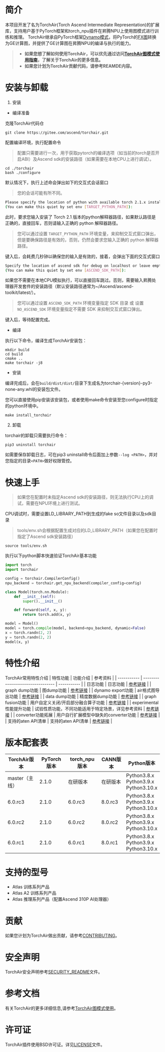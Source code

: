 # 简介
本项目开发了名为TorchAir(Torch Ascend Intermediate Representation)的扩展库，支持用户基于PyTorch框架和torch_npu插件在昇腾NPU上使用图模式进行训练和推理。
TorchAir继承自PyTorch框架[Dynamo模式](https://pytorch.org/docs/stable/torch.compiler_dynamo_deepdive.html)，将PyTorch的[FX图](https://pytorch.org/docs/stable/fx.html)转换为GE计算图，并提供了GE计算图在昇腾NPU的编译与执行的能力。
> - **如果您想了解如何使用TorchAir，可以优先通过访问[TorchAir图模式使用指南](https://www.hiascend.com/document/detail/zh/Pytorch/60RC1/modthirdparty/torchairuseguide/torchair_0001.html)，了解关于TorchAir的更多信息。**
> - **如果您计划为TorchAir贡献代码，请参考REAMDE内容。**


# 安装与卸载
1. 安装

- 编译准备

克隆TorchAir代码仓
```shell
git clone https://gitee.com/ascend/torchair.git
```

配置编译环境，执行配置命令
> 配置只需要进行一次，用于获取pytorch的编译选项（如当前的torch是否开启ABI）及Ascend sdk的安装路径（如果需要在本地CPU上进行调试）。
```shell
cd ./torchair
bash ./configure
```
默认情况下，执行上述命会弹出如下的交互式会话窗口
> 您的会话可能有所不同。

```BASH
Please specify the location of python with available torch 2.1.x installed. [Default is /usr/bin/python3]
(You can make this quiet by set env [TARGET_PYTHON_PATH]):
```

此时，要求您输入安装了 Torch 2.1 版本的python解释器路径，如果默认路径是正确的，直接回车，否则请输入正确的 python 解释器路径。
> 您可以通过设置 `TARGET_PYTHON_PATH` 环境变量，来抑制交互式窗口弹出，但是要确保路径是有效的，否则，仍然会要求您输入正确的 python 解释器路径。

键入后，会耗费几秒钟以确保您的输入是有效的，接着，会弹出下面的交互式窗口

```BASH
Specify the location of ascend sdk for debug on localhost or leave empty.
(You can make this quiet by set env [ASCEND_SDK_PATH]):
```

如果您不需要在本地CPU模拟执行，可以直接回车跳过。否则，需要输入昇腾处理器开发套件的安装路径（默认安装路径通常为~/Ascend/ascend-toolkit/latest/）。

> 您可以通过设置 `ASCEND_SDK_PATH` 环境变量指定 SDK 目录 或 设置 `NO_ASCEND_SDK` 环境变量指定不需要 SDK 来抑制交互式窗口弹出。

键入后，等待配置完成。

- 编译

执行以下命令，编译生成TorchAir安装包：
```shell
mkdir build
cd build
cmake ..
make torchair -j8
```

- 安装

编译完成后，会在`build/dist/dist/`目录下生成名为torchair-{version}-py3-none-any.whl的安装包文件。

您可以直接使用pip安装该安装包，或者使用make命令安装至您configure时指定的python环境中。
```shell
make install_torchair
```

2. 卸载
    
torchair的卸载只需要执行命令：

```
pip3 uninstall torchair
```
如需要保存卸载日志，可在pip3 uninstall命令后面加上参数`--log <PATH>`，并对您指定的目录`<PATH>`做好权限管控。

# 快速上手

> 如果您在配置时未指定Ascend sdk的安装路径，则无法执行CPU上的调试，需要在NPU环境上进行测试。

CPU调试时，需要设置LD_LIBRARY_PATH到生成的fake so文件目录以及sdk目录

> tools/env.sh会根据配置生成对应的LD_LIBRARY_PATH（如果您在配置时指定了Ascend sdk安装路径）
```shell
source tools/env.sh
```
执行以下python脚本快速验证TorchAir基本功能
```python
import torch
import torchair

config = torchair.CompilerConfig()
npu_backend = torchair.get_npu_backend(compiler_config=config)

class Model(torch.nn.Module):
    def __init__(self):
        super().__init__()

    def forward(self, x, y):
        return torch.add(x, y)

model = Model()
model = torch.compile(model, backend=npu_backend, dynamic=False)
x = torch.randn(2, 2)
y = torch.randn(2, 2)
model(x, y)
```


# 特性介绍
TorchAir常用特性介绍
| 特性功能               | 功能介绍       | 参考资料            |
| -----------           | ---------------------------------   | -----------        |
| 日志功能               |  日志功能             | [参考链接](https://www.hiascend.com/document/detail/zh/Pytorch/60RC1/modthirdparty/torchairuseguide/torchair_0012.html)       |
| graph dump功能         |  图dump功能      | [参考链接](https://www.hiascend.com/document/detail/zh/Pytorch/60RC1/modthirdparty/torchairuseguide/torchair_0014.html)        |
| dynamo export功能      | air格式图导出功能         | [参考链接](https://www.hiascend.com/document/detail/zh/Pytorch/60RC1/modthirdparty/torchairuseguide/torchair_0015.html)        |
| data dump功能          |  精度数据dump功能           | [参考链接](https://www.hiascend.com/document/detail/zh/Pytorch/60RC1/modthirdparty/torchairuseguide/torchair_0016.html)        |
| graph fusion功能       |  用户自定义关闭/开启部分融合算子功能           | [参考链接](https://www.hiascend.com/document/detail/zh/Pytorch/60RC1/modthirdparty/torchairuseguide/torchair_0017.html)        |
| experimental性能提升功能 |  试验性质功能，不同功能适用于特定场景，详见参考资料             | [参考链接](https://www.hiascend.com/document/detail/zh/Pytorch/60RC1/modthirdparty/torchairuseguide/torchair_0019.html)        |
| converter功能拓展       |  用户自行扩展模型中缺失的converter功能             | [参考链接](https://www.hiascend.com/document/detail/zh/Pytorch/60RC1/modthirdparty/torchairuseguide/torchair_0026.html)        |
| 支持的aten API清单      |  支持的aten API清单               | [参考链接](https://www.hiascend.com/document/detail/zh/Pytorch/60RC1/modthirdparty/torchairuseguide/torchair_0042.html)        |

# 版本配套表
| TorchAir版本 | PyTorch版本 | torch_npu版本 | CANN版本 | Python版本
| ----------------- | ----------------- | ----------------- | ----------------- | ----------------- |
| master（主线） | 2.1.0 | 在研版本 | 在研版本 | Python3.8.x<br/>Python3.9.x<br/>Python3.10.x | 
| 6.0.rc3 | 2.1.0 | 6.0.rc3 | 8.0.rc3 | Python3.8.x<br/>Python3.9.x<br/>Python3.10.x | 
| 6.0.rc2 | 2.1.0 | 6.0.rc2 | 8.0.rc2 | Python3.8.x<br/>Python3.9.x<br/>Python3.10.x | 
| 6.0.rc1 | 2.1.0 | 6.0.rc1 | 8.0.rc1 | Python3.8.x<br/>Python3.9.x<br/>Python3.10.x | 

# 支持的型号
- Atlas 训练系列产品
- Atlas A2 训练系列产品
- Atlas 推理系列产品（配置Ascend 310P AI处理器）

# 贡献
如果您计划为TorchAir做出贡献，请参考[CONTRIBUTING](https://gitee.com/ascend/torchair/tree/master/CONTRIBUTING.md)。


# 安全声明
TorchAir安全声明参考[SECURITY_README](https://gitee.com/ascend/torchair/blob/master/SECURITY_README.md)文件。


# 参考文档
有关TorchAir的更多详细信息,请参考[TorchAir图模式使用](https://www.hiascend.com/document/detail/zh/Pytorch/60RC1/modthirdparty/torchairuseguide/torchair_0001.html)。


# 许可证
TorchAir插件使用BSD许可证。详见[LICENSE](https://gitee.com/ascend/torchair/blob/master/LICENSE)文件。


